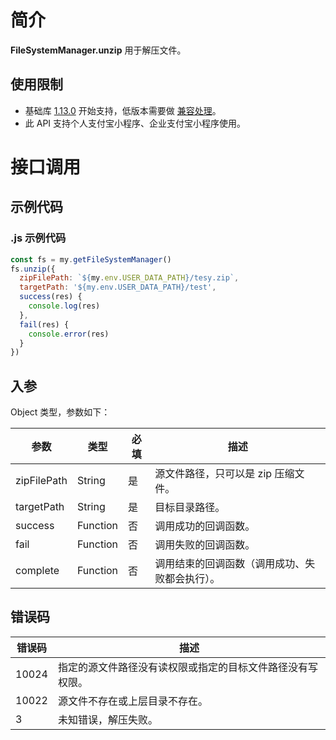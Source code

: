 # 简介
**FileSystemManager.unzip** 用于解压文件。

## 使用限制

- 基础库 [1.13.0](https://opendocs.alipay.com/mini/framework/lib) 开始支持，低版本需要做 [兼容处理](https://opendocs.alipay.com/mini/framework/compatibility)。
- 此 API 支持个人支付宝小程序、企业支付宝小程序使用。

# 接口调用

## 示例代码

### .js 示例代码

```javascript
const fs = my.getFileSystemManager()
fs.unzip({
  zipFilePath: `${my.env.USER_DATA_PATH}/tesy.zip`,
  targetPath: '${my.env.USER_DATA_PATH}/test',
  success(res) {
    console.log(res)
  },
  fail(res) {
    console.error(res)
  }
})
```

## 入参

Object 类型，参数如下：

| **参数** | **类型** | **必填** | **描述** |
| --- | --- | --- | --- |
| zipFilePath | String | 是 | 源文件路径，只可以是 zip 压缩文件。 |
| targetPath | String | 是 | 目标目录路径。 |
| success | Function | 否 | 调用成功的回调函数。 |
| fail | Function | 否 | 调用失败的回调函数。 |
| complete | Function | 否 | 调用结束的回调函数（调用成功、失败都会执行）。 |

## 错误码
| **错误码** | **描述** |
| --- | --- |
| 10024 | 指定的源文件路径没有读权限或指定的目标文件路径没有写权限。 |
| 10022 | 源文件不存在或上层目录不存在。 |
| 3 | 未知错误，解压失败。 |
